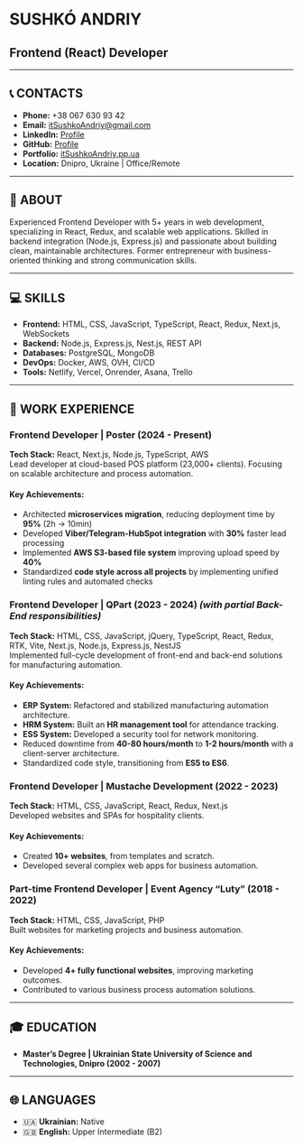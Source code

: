 # SUSHKÓ ANDRIY

## Frontend (React) Developer

---

## 📞 CONTACTS
- **Phone:** +38 067 630 93 42  
- **Email:** [itSushkoAndriy@gmail.com](mailto:itSushkoAndriy@gmail.com)  
- **LinkedIn:** [Profile](https://www.linkedin.com/in/andriysushko/)  
- **GitHub:** [Profile](http://github.com/itSuhsko14/)  
- **Portfolio:** [itSushkoAndriy.pp.ua](https://itSushkoAndriy.pp.ua)  
- **Location:** Dnipro, Ukraine | Office/Remote  

---

## 📝 ABOUT
Experienced Frontend Developer with 5+ years in web development, specializing in React, Redux, and scalable web applications. Skilled in backend integration (Node.js, Express.js) and passionate about building clean, maintainable architectures. Former entrepreneur with business-oriented thinking and strong communication skills.

---

## 💻 SKILLS
- **Frontend:** HTML, CSS, JavaScript, TypeScript, React, Redux, Next.js, WebSockets  
- **Backend:** Node.js, Express.js, Nest.js, REST API  
- **Databases:** PostgreSQL, MongoDB  
- **DevOps:** Docker, AWS, OVH, CI/CD  
- **Tools:** Netlify, Vercel, Onrender, Asana, Trello  

---

## 💼 WORK EXPERIENCE
### **Frontend Developer | Poster (2024 - Present)**  
**Tech Stack:** React, Next.js, Node.js, TypeScript, AWS  
Lead developer at cloud-based POS platform (23,000+ clients). Focusing on scalable architecture and process automation.
#### Key Achievements:
- Architected **microservices migration**, reducing deployment time by **95%** (2h → 10min)
- Developed **Viber/Telegram-HubSpot integration** with **30%** faster lead processing
- Implemented **AWS S3-based file system** improving upload speed by **40%**
- Standardized **code style across all projects** by implementing unified linting rules and automated checks

### **Frontend Developer | QPart (2023 - 2024)** *(with partial Back-End responsibilities)*  
**Tech Stack:** HTML, CSS, JavaScript, jQuery, TypeScript, React, Redux, RTK, Vite, Next.js, Node.js, Express.js, NestJS  
Implemented full-cycle development of front-end and back-end solutions for manufacturing automation.
#### Key Achievements:
- **ERP System:** Refactored and stabilized manufacturing automation architecture.  
- **HRM System:** Built an **HR management tool** for attendance tracking.  
- **ESS System:** Developed a security tool for network monitoring.  
- Reduced downtime from **40-80 hours/month** to **1-2 hours/month** with a client-server architecture.  
- Standardized code style, transitioning from **ES5 to ES6**.

### **Frontend Developer | Mustache Development (2022 - 2023)**  
**Tech Stack:** HTML, CSS, JavaScript, React, Redux, Next.js  
Developed websites and SPAs for hospitality clients.
#### Key Achievements:
- Created **10+ websites**, from templates and scratch.  
- Developed several complex web apps for business automation.

### **Part-time Frontend Developer | Event Agency “Luty” (2018 - 2022)**  
**Tech Stack:** HTML, CSS, JavaScript, PHP  
Built websites for marketing projects and business automation.
#### Key Achievements:
- Developed **4+ fully functional websites**, improving marketing outcomes.  
- Contributed to various business process automation solutions.

---

## 🎓 EDUCATION
- **Master’s Degree | Ukrainian State University of Science and Technologies, Dnipro (2002 - 2007)**  

---

## 🌐 LANGUAGES
- 🇺🇦 **Ukrainian:** Native  
- 🇬🇧 **English:** Upper Intermediate (B2)  